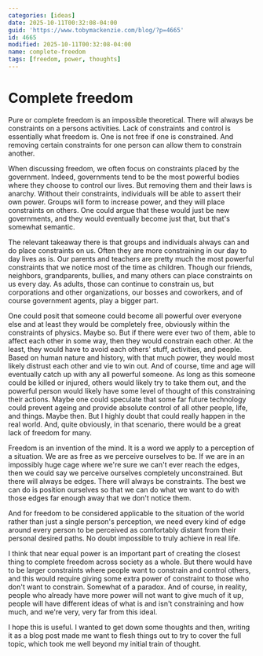 ```yaml
---
categories: [ideas]
date: 2025-10-11T00:32:08-04:00
guid: 'https://www.tobymackenzie.com/blog/?p=4665'
id: 4665
modified: 2025-10-11T00:32:08-04:00
name: complete-freedom
tags: [freedom, power, thoughts]
---
```


Complete freedom
================

Pure or complete freedom is an impossible theoretical.  There will always be constraints on a persons activities.  Lack of constraints and control is essentially what freedom is.  One is not free if one is constrained.  And removing certain constraints for one person can allow them to constrain another.

<!--more-->

When discussing freedom, we often focus on constraints placed by the government.  Indeed, governments tend to be the most powerful bodies where they choose to control our lives.  But removing them and their laws is anarchy.  Without their constraints, individuals will be able to assert their own power.  Groups will form to increase power, and they will place constraints on others.  One could argue that these would just be new governments, and they would eventually become just that, but that's somewhat semantic.

The relevant takeaway there is that groups and individuals always can and do place constraints on us.  Often they are more constraining in our day to day lives as is.  Our parents and teachers are pretty much the most powerful constraints that we notice most of the time as children.  Though our friends, neighbors, grandparents, bullies, and many others can place constraints on us every day.  As adults, those can continue to constrain us, but corporations and other organizations, our bosses and coworkers, and of course government agents, play a bigger part.

One could posit that someone could become all powerful over everyone else and at least they would be completely free, obviously within the constraints of physics.  Maybe so.  But if there were ever two of them, able to affect each other in some way, then they would constrain each other.  At the least, they would have to avoid each others' stuff, activities, and people.  Based on human nature and history, with that much power, they would most likely distrust each other and vie to win out.  And of course, time and age will eventually catch up with any all powerful someone.  As long as this someone could be killed or injured, others would likely try to take them out, and the powerful person would likely have some level of thought of this constraining their actions.  Maybe one could speculate that some far future technology could prevent ageing and provide absolute control of all other people, life, and things.  Maybe then.  But I highly doubt that could really happen in the real world.  And, quite obviously, in that scenario, there would be a great lack of freedom for many.

Freedom is an invention of the mind.  It is a word we apply to a perception of a situation.  We are as free as we perceive ourselves to be.  If we are in an impossibly huge cage where we're sure we can't ever reach the edges, then we could say we perceive ourselves completely unconstrained.  But there will always be edges.  There will always be constraints.  The best we can do is position ourselves so that we can do what we want to do with those edges far enough away that we don't notice them.

And for freedom to be considered applicable to the situation of the world rather than just a single person's perception, we need every kind of edge around every person to be perceived as comfortably distant from their personal desired paths.  No doubt impossible to truly achieve in real life.

I think that near equal power is an important part of creating the closest thing to complete freedom across society as a whole.  But there would have to be larger constraints where people want to constrain and control others, and this would require giving some extra power of constraint to those who don't want to constrain.  Somewhat of a paradox.  And of course, in reality, people who already have more power will not want to give much of it up, people will have different ideas of what is and isn't constraining and how much, and we're very, very far from this ideal.

I hope this is useful.  I wanted to get down some thoughts and then, writing it as a blog post made me want to flesh things out to try to cover the full topic, which took me well beyond my initial train of thought.
